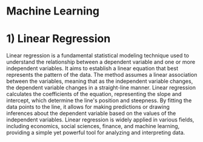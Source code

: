 # Machine Learning
# 1) Linear Regression 
Linear regression is a fundamental statistical modeling technique used to understand the relationship between a dependent variable and one or more independent variables. It aims to establish a linear equation that best represents the pattern of the data. The method assumes a linear association between the variables, meaning that as the independent variable changes, the dependent variable changes in a straight-line manner. Linear regression calculates the coefficients of the equation, representing the slope and intercept, which determine the line's position and steepness. By fitting the data points to the line, it allows for making predictions or drawing inferences about the dependent variable based on the values of the independent variables. Linear regression is widely applied in various fields, including economics, social sciences, finance, and machine learning, providing a simple yet powerful tool for analyzing and interpreting data.
